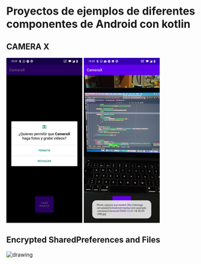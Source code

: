 # Proyectos de ejemplos de diferentes componentes de Android con kotlin

## CAMERA X
<img src="CameraX/Imagenes/01.jpg" alt="drawing" width="200"/>  <img src="CameraX/Imagenes/02.jpg" alt="drawing" width="200"/>

## Encrypted SharedPreferences and Files
<img src="SharePreferencesEncrypte/01.gif" alt="drawing" width="200"/>
